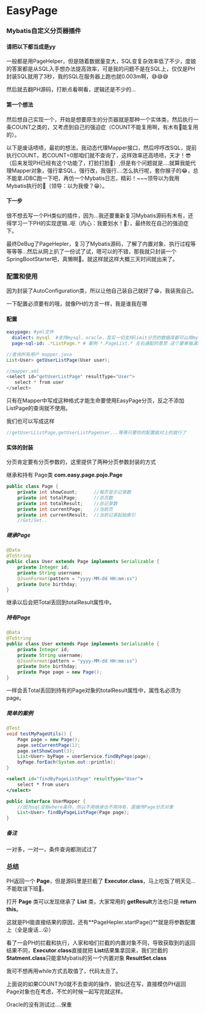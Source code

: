 # EasyPage
### Mybatis自定义分页器插件

#### 请把以下都当成是yy

一般都是用PageHelper，但是随着数据量变大，SQL变复杂效率低了不少，度娘的答案都是从SQL入手想办法提高效率，可是我的问题不是在SQL上，仅仅是PH封装SQL就用了3秒，我的SQL在服务器上跑也就0.003m啊，😅😅😅

然后就去翻PH源码，打断点看啊看，逻辑还是不少的...

#### 第一个想法

然后想自己实现一个，开始是想要原生的分页器就是那种一个实体类，然后执行一条COUNT之类的，又考虑到自己的强迫症（COUNT不能复用啊，有木有😬能复用的）。

以下是废话啧啧，最初的想法，我动态代理Mapper接口，然后哼哼改SQL，提前执行COUNT，若COUNT=0那咱们就不查询了，这样效率还高啧啧，天才！😎（后来发现PH已经有这个功能了，打脸打脸🤬）,但是有个问题就是....就算我能代理Mapper对象，强行拿SQL，强行改，我强行....怎么执行呢，套你猴子的😂，总不能拿JDBC跑一下吧，再仿一个Mybatis日志，精彩！~~~领导以为我用Mybatis执行的🤣（领导：以为我傻？😁）。

#### 下一步

很不想去写一个PH类似的插件，因为...我还要重新复习Mybatis源码有木有，还得学习一下PH的实现逻辑..呕（内心：我要划水！🤗），最终败在自己的强迫症下。

最终DeBug了PageHepler，复习了Mybatis源码，了解了内置对象、执行过程等等等等...然后从网上扒了一份试了试，嗯可以的不错，那我就只封装一个SpringBootStarter吧，真懒啊🤨。就这样就这样大概三天时间就出来了。

### 配置和使用

因为封装了AutoConfiguration类，所以让他自己装自己就好了😁，我装我自己。

一下配置必须要有的哦，就像PH的方言一样，我是谁我在哪

#### 配置

```yml
easypage: #yml文件
  dialect: mysql  #支持mysql、oracle，其实一切支持limit分页的数据库都可以用mysql
  page-sql-id: .*ListPage.* # 案例 *.PageList.* 左右通配的意思 这个要单独演示一下  
```

```java
//查询所有用户 mapper.java
List<User> getUserListPage(User user);

//mapper.xml
<select id="getUserListPage" resultType="User">
   select * from user
</select>
```

只有在Mapper中写成这种格式才能生命要使用EasyPage分页，反之不添加ListPage的查询就不使用。

我们也可以写成这样

```java
//getUserLListPage,getUserListPageUser...等等只要你的配置能对上的就行了
```

#### 实体的封装

分页肯定要有分页参数的，这里提供了两种分页参数封装的方式

继承和持有 Page类  **com.easy.page.pojo.Page**

```java
public class Page {
    private int showCount;      //每页显示记录数
    private int totalPage;      //总页数
    private int totalResult;    //总记录数
    private int currentPage;    //当前页
    private int currentResult;  //当前记录起始索引
    //Get/Set..
```

##### 继承Page

```java
@Data
@ToString
public class User extends Page implements Serializable {
    private Integer id;
    private String username;
    @JsonFormat(pattern = "yyyy-MM-dd HH:mm:ss")
    private Date birthday;
}
```

继承以后会把Total丢回到totalResult属性中。

##### 持有Page

```java
@Data
@ToString
public class User extends Page implements Serializable {
    private Integer id;
    private String username;
    @JsonFormat(pattern = "yyyy-MM-dd HH:mm:ss")
    private Date birthday;
    private Page page = new Page();
}
```

一样会丢Total丢回到持有的Page对象的totalResult属性中，属性名必须为page。

##### 简单的案例

```java
@Test
void testMyPageUtils() {
    Page page = new Page();
    page.setCurrentPage(1);
    page.setShowCount(3);
    List<User> byPage = userService.findByPage(page);
    byPage.forEach(System.out::println);
}
```

```xml
<select id="findByPageListPage" resultType="User">
    select * from users
</select>
```

```java
public interface UserMapper {
    //因为sql没有where条件，所以不用继承也不用持有，直接传Page分页对象
    List<User> findByPageListPage(Page page);
}
```

##### 备注

一对多，一对一，条件查询都测试过了

### 总结 

PH返回一个 **Page<T>**，但是源码里是拦截了 **Executor.class**，马上吃饭了明天见...不能耽误下班🤣。

打开 **Page<T>** 类可以发现继承了 **List** 类，大家常用的 **getResult**方法也只是 **return this**。

这就是PH能直接结果的原因，还有**PageHepler.startPage()**就是将参数配置上（全是废话...😮）

看了一会PH的拦截和执行，人家和咱们拦截的内置对象不同，导致获取到的返回结果不同，**Executor**.**class**直接就把 **List**结果集拿回来，我们拦截的 **Statment.class**只能拿Mybatis的另一个内置对象 **ResultSet.class**

我可不想再用while方式去取值了，代码太丑了。

上面说的如果COUNT为0就不去查询的操作，貌似还在写，直接模仿PH返回Page对象也在考虑，不忙的时候一起写完就这样。

Oracle的没有测试过....保重